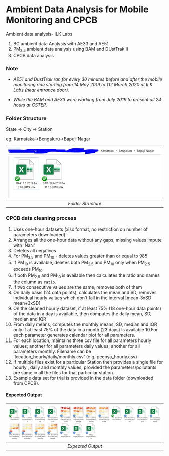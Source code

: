 # Ambient Data Analysis for Mobile Monitoring and CPCB


Ambient data analysis- ILK Labs

1. BC ambient data Analysis with AE33 and AE51
2. PM<sub>2.5</sub> ambient data analysis using BAM and DUstTrak II
3. CPCB data analysis

### Note

- _AE51 and DustTrak ran for every 30 minutes before and after the mobile monitoring ride starting from 14 May 2019 to 112 March 2020 at ILK Labs (near entrance door)._

- _While the BAM and AE33 were working from July 2019 to present all 24 hours at CSTEP._

### Folder Structure

State -> City -> Station

eg: Karnataka->Bengaluru->Bapuji Nagar

| ![\Uncorrected{fig: `DT8530_PM2.5`}](Image1.JPG) | 
|:--:| 
| *Folder Structure* |

### CPCB data cleaning process

1.	Uses one-hour datasets (xlsx format, no restriction on number of parameters downloaded).
2.	Arranges all the one-hour data without any gaps, missing values impute with 'NaN'
3.	Deletes all negatives
4.	For PM<sub>2.5</sub>  and PM<sub>10</sub>  - deletes values greater than or equal to 985
5.	If PM<sub>10</sub>  is available, deletes both PM<sub>2.5</sub>  and PM<sub>10</sub>  only when PM<sub>2.5</sub>  exceeds PM<sub>10</sub> 
7. If both PM<sub>2.5</sub> and PM<sub>10</sub> is available then calculates the ratio and names the column as `ratio`.
6.	If two consecutive values are the same, removes both of them
7.	On daily basis (24 data points), calculates the mean and SD, removes individual hourly values which don't fall in the interval [mean-3xSD  mean+3xSD]
8.	On the cleaned hourly dataset, if at least 75% (18 one-hour data points) of the data in a day is available, then computes the daily mean, SD, median and IQR
9.	From daily means, computes the monthly means, SD, median and IQR only if at least 75% of the data in a month (23 days) is available
10.For each parameter generates calendar plot for all parameters.
11.	For each location, maintains three csv file for all parameters hourly values; another for all parameters daily values; another for all parameters monthly. Filename can be 'location_hourly/daily/monthly.csv' (e.g. peenya_hourly.csv)
12. If multiple files exist for a particular Station then provides a single file for hourly , daily and monthly values, provided the parameters/pollutants are same in all the files for that particular station.
13. Example data set for trial is provided in the data folder (downloaded from CPCB).

#### Expected Output

| ![\Uncorrected{fig: `DT8530_PM2.5`}](Image2.JPG) | 
|:--:| 
| *Expected Output* |
